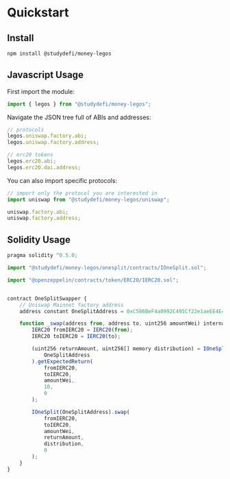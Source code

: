 # Quickstart

## Install

```bash
npm install @studydefi/money-legos
```

## Javascript Usage

First import the module:

```js
import { legos } from "@studydefi/money-legos";
```

Navigate the JSON tree full of ABIs and addresses:

```js
// protocols
legos.uniswap.factory.abi;
legos.uniswap.factory.address;

// erc20 tokens
legos.erc20.abi;
legos.erc20.dai.address;
```

You can also import specific protocols:

```js
// import only the protocol you are interested in
import uniswap from "@studydefi/money-legos/uniswap";

uniswap.factory.abi;
uniswap.factory.address;
```

## Solidity Usage

```js
pragma solidity ^0.5.0;

import "@studydefi/money-legos/onesplit/contracts/IOneSplit.sol";

import "@openzeppelin/contracts/token/ERC20/IERC20.sol";


contract OneSplitSwapper {
    // Uniswap Mainnet factory address
    address constant OneSplitAddress = 0xC586BeF4a0992C495Cf22e1aeEE4E446CECDee0E;

    function _swap(address from, address to, uint256 amountWei) internal {
        IERC20 fromIERC20 = IERC20(from);
        IERC20 toIERC20 = IERC20(to);

        (uint256 returnAmount, uint256[] memory distribution) = IOneSplit(
            OneSplitAddress
        ).getExpectedReturn(
            fromIERC20,
            toIERC20,
            amountWei,
            10,
            0
        );

        IOneSplit(OneSplitAddress).swap(
            fromIERC20,
            toIERC20,
            amountWei,
            returnAmount,
            distribution,
            0
        );
    }
}
```
